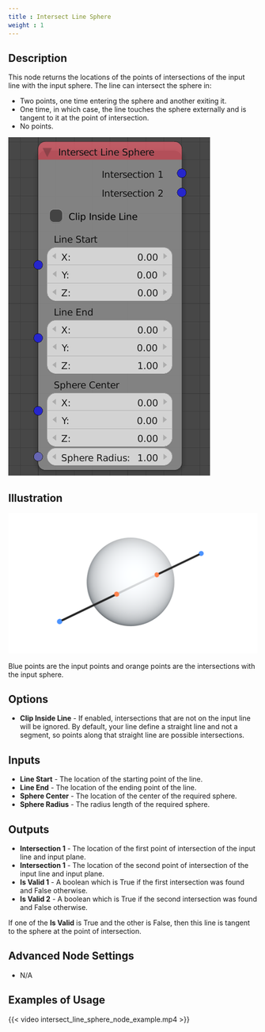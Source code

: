 ```yaml
---
title : Intersect Line Sphere
weight : 1
---
```


## Description

This node returns the locations of the points of intersections of the
input line with the input sphere. The line can intersect the sphere in:

  - Two points, one time entering the sphere and another exiting it.
  - One time, in which case, the line touches the sphere externally and
    is tangent to it at the point of intersection.
  - No points.

![image](intersect_line_sphere_node.png)

## Illustration

![image](intersect_line_sphere_node_illustration.png)

Blue points are the input points and orange points are the intersections
with the input sphere.

## Options

  - **Clip Inside Line** - If enabled, intersections that are not on the
    input line will be ignored. By default, your line define a straight
    line and not a segment, so points along that straight line are
    possible intersections.

## Inputs

  - **Line Start** - The location of the starting point of the line.
  - **Line End** - The location of the ending point of the line.
  - **Sphere Center** - The location of the center of the required
    sphere.
  - **Sphere Radius** - The radius length of the required sphere.

## Outputs

  - **Intersection 1** - The location of the first point of intersection
    of the input line and input plane.
  - **Intersection 1** - The location of the second point of
    intersection of the input line and input plane.
  - **Is Valid 1** - A boolean which is True if the first intersection
    was found and False otherwise.
  - **Is Valid 2** - A boolean which is True if the second intersection
    was found and False otherwise.

If one of the **Is Valid** is True and the other is False, then this
line is tangent to the sphere at the point of intersection.

## Advanced Node Settings

  - N/A

## Examples of Usage

{{< video intersect_line_sphere_node_example.mp4 >}}
